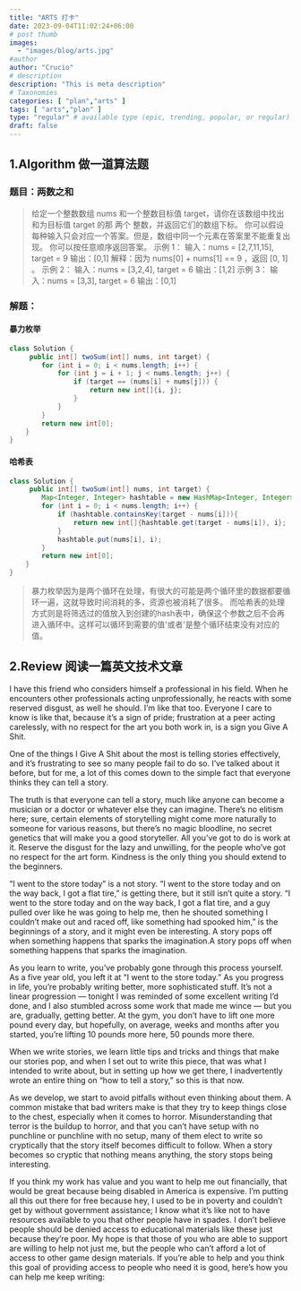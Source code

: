 ```yaml
---
title: "ARTS 打卡"
date: 2023-09-04T11:02:24+06:00
# post thumb
images:
  - "images/blog/arts.jpg"
#author
author: "Crucio"
# description
description: "This is meta description"
# Taxonomies
categories: [ "plan","arts" ]
tags: [ "arts","plan" ]
type: "regular" # available type (epic, trending, popular, or regular)
draft: false
---
```


## 1.Algorithm 做一道算法题
### 题目：两数之和
> 给定一个整数数组 nums 和一个整数目标值 target，请你在该数组中找出 和为目标值 target  的那 两个 整数，并返回它们的数组下标。
你可以假设每种输入只会对应一个答案。但是，数组中同一个元素在答案里不能重复出现。
你可以按任意顺序返回答案。
> 示例 1：
输入：nums = [2,7,11,15], target = 9
输出：[0,1]
解释：因为 nums[0] + nums[1] == 9 ，返回 [0, 1] 。
示例 2：
输入：nums = [3,2,4], target = 6
输出：[1,2]
示例 3：
输入：nums = [3,3], target = 6
输出：[0,1]

### 解题：
#### 暴力枚举
```java
class Solution {
     public int[] twoSum(int[] nums, int target) {
        for (int i = 0; i < nums.length; i++) {
            for (int j = i + 1; j < nums.length; j++) {
                if (target == (nums[i] + nums[j])) {
                    return new int[]{i, j};
                }
            }
        }
        return new int[0];
    }
}
```
#### 哈希表
```java
class Solution {
     public int[] twoSum(int[] nums, int target) {
        Map<Integer, Integer> hashtable = new HashMap<Integer, Integer>();
        for (int i = 0; i < nums.length; i++) {
            if (hashtable.containsKey(target - nums[i])){
                return new int[]{hashtable.get(target - nums[i]), i};
            }
            hashtable.put(nums[i], i);
        }
        return new int[0];
    }
}
```
> 暴力枚举因为是两个循环在处理，有很大的可能是两个循环里的数据都要循环一遍，这就导致时间消耗的多，资源也被消耗了很多。
而哈希表的处理方式则是将筛选过的值放入到创建的hash表中，确保这个参数之后不会再进入循环中。这样可以循环到需要的值'或者'是整个循环结束没有对应的值。

## 2.Review 阅读一篇英文技术文章
I have this friend who considers himself a professional in his field. When he encounters other professionals acting unprofessionally, he reacts with some reserved disgust, as well he should. I’m like that too. Everyone I care to know is like that, because it’s a sign of pride; frustration at a peer acting carelessly, with no respect for the art you both work in, is a sign you Give A Shit.

One of the things I Give A Shit about the most is telling stories effectively, and it’s frustrating to see so many people fail to do so. I’ve talked about it before, but for me, a lot of this comes down to the simple fact that everyone thinks they can tell a story.

The truth is that everyone can tell a story, much like anyone can become a musician or a doctor or whatever else they can imagine. There’s no elitism here; sure, certain elements of storytelling might come more naturally to someone for various reasons, but there’s no magic bloodline, no secret genetics that will make you a good storyteller. All you’ve got to do is work at it. Reserve the disgust for the lazy and unwilling, for the people who’ve got no respect for the art form. Kindness is the only thing you should extend to the beginners.

“I went to the store today” is a not story. “I went to the store today and on the way back, I got a flat tire,” is getting there, but it still isn’t quite a story. “I went to the store today and on the way back, I got a flat tire, and a guy pulled over like he was going to help me, then he shouted something I couldn’t make out and raced off, like something had spooked him,” is the beginnings of a story, and it might even be interesting. A story pops off when something happens that sparks the imagination.A story pops off when something happens that sparks the imagination.

As you learn to write, you’ve probably gone through this process yourself. As a five year old, you left it at “I went to the store today.” As you progress in life, you’re probably writing better, more sophisticated stuff. It’s not a linear progression — tonight I was reminded of some excellent writing I’d done, and I also stumbled across some work that made me wince — but you are, gradually, getting better. At the gym, you don’t have to lift one more pound every day, but hopefully, on average, weeks and months after you started, you’re lifting 10 pounds more here, 50 pounds more there.

When we write stories, we learn little tips and tricks and things that make our stories pop, and when I set out to write this piece, that was what I intended to write about, but in setting up how we get there, I inadvertently wrote an entire thing on “how to tell a story,” so this is that now.

As we develop, we start to avoid pitfalls without even thinking about them. A common mistake that bad writers make is that they try to keep things close to the chest, especially when it comes to horror. Misunderstanding that terror is the buildup to horror, and that you can’t have setup with no punchline or punchline with no setup, many of them elect to write so cryptically that the story itself becomes difficult to follow. When a story becomes so cryptic that nothing means anything, the story stops being interesting.

If you think my work has value and you want to help me out financially, that would be great because being disabled in America is expensive. I’m putting all this out there for free because hey, I used to be in poverty and couldn’t get by without government assistance; I know what it’s like not to have resources available to you that other people have in spades. I don’t believe people should be denied access to educational materials like these just because they’re poor. My hope is that those of you who are able to support are willing to help not just me, but the people who can’t afford a lot of access to other game design materials. If you’re able to help and you think this goal of providing access to people who need it is good, here’s how you can help me keep writing:
